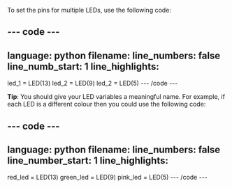 To set the pins for multiple LEDs, use the following code:

--- code ---
---
language: python
filename: 
line_numbers: false
line_numb_start: 1
line_highlights: 
---
led_1 = LED(13)
led_2 = LED(9)
led_2 = LED(5)
--- /code ---

**Tip**: You should give your LED variables a meaningful name. For example, if each LED is a different colour then you could use the following code:

--- code ---
---
language: python
filename: 
line_numbers: false
line_number_start: 1
line_highlights: 
---
red_led = LED(13)
green_led = LED(9)
pink_led = LED(5)
--- /code ---